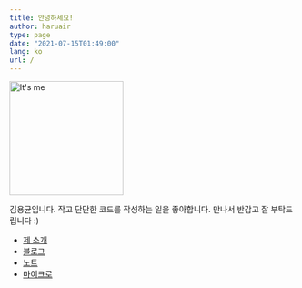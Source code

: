 ```yaml
---
title: 안녕하세요!
author: haruair
type: page
date: "2021-07-15T01:49:00"
lang: ko
url: /
---
```


<img src="/portrait.svg" width="200" alt="It's me" />

김용균입니다. 작고 단단한 코드를 작성하는 일을 좋아합니다. 만나서 반갑고 잘 부탁드립니다 :)

- [제 소개](/ko/about/)
- [블로그](/ko/post/)
- [노트](/ko/notes/)
- [마이크로](/ko/micro/)

